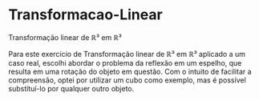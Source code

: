 # Transformacao-Linear
Transformação linear de ℝ³ em ℝ³

Para este exercício de Transformação linear de ℝ³ em ℝ³ aplicado a um caso real, escolhi abordar o problema da reflexão em um espelho, que resulta em uma rotação do objeto em questão. Com o intuito de facilitar a compreensão, optei por utilizar um cubo como exemplo, mas é possível substituí-lo por qualquer outro objeto.